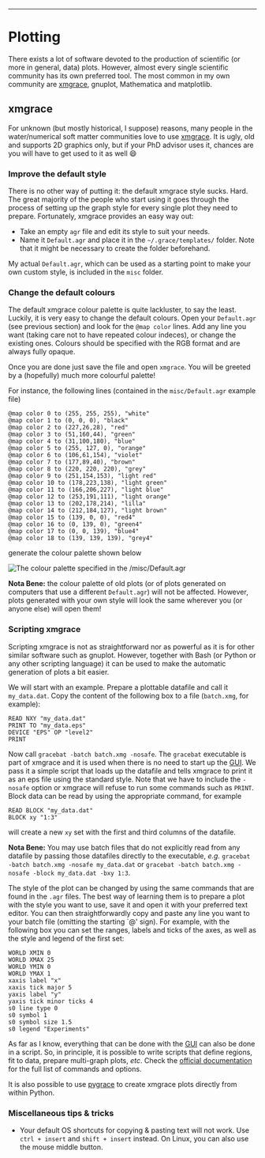---

# Plotting

There exists a lot of software devoted to the production of scientific (or more in general, data) plots. However, almost every single scientific community has its own preferred tool. The most common in my own community are [xmgrace](http://plasma-gate.weizmann.ac.il/Grace/), gnuplot, Mathematica and matplotlib.

## xmgrace

For unknown (but mostly historical, I suppose) reasons, many people in the water/numerical soft matter communities love to use [xmgrace](http://plasma-gate.weizmann.ac.il/Grace/). It is ugly, old and supports 2D graphics only, but if your PhD advisor uses it, chances are you will have to get used to it as well :smile:

### Improve the default style

There is no other way of putting it: the default xmgrace style sucks. Hard. The great majority of the people who start using it goes through the process of setting up the graph style for every single plot they need to prepare.
Fortunately, xmgrace provides an easy way out: 

* Take an empty `agr` file and edit its style to suit your needs.
* Name it `Default.agr` and place it in the `~/.grace/templates/` folder. Note that it might be necessary to create the folder beforehand.

My actual `Default.agr`, which can be used as a starting point to make your own custom style, is included in the `misc` folder.

### Change the default colours

The default xmgrace colour palette is quite lackluster, to say the least. Luckily, it is very easy to change the default colours. Open your `Default.agr` (see previous section) and look for the `@map color` lines. Add any line you want (taking care not to have repeated colour indeces), or change the existing ones. Colours should be specified with the RGB format and are always fully opaque.

Once you are done just save the file and open `xmgrace`. You will be greeted by a (hopefully) much more colourful palette!

For instance, the following lines (contained in the `misc/Default.agr` example file)

```
@map color 0 to (255, 255, 255), "white"
@map color 1 to (0, 0, 0), "black"
@map color 2 to (227,26,28), "red"
@map color 3 to (51,160,44), "green"
@map color 4 to (31,100,180), "blue"
@map color 5 to (255, 127, 0), "orange"
@map color 6 to (106,61,154), "violet"
@map color 7 to (177,89,40), "brown"
@map color 8 to (220, 220, 220), "grey"
@map color 9 to (251,154,153), "light red"
@map color 10 to (178,223,138), "light green"
@map color 11 to (166,206,227), "light blue"
@map color 12 to (253,191,111), "light orange"
@map color 13 to (202,178,214), "lilla"
@map color 14 to (212,184,127), "light brown"
@map color 15 to (139, 0, 0), "red4"
@map color 16 to (0, 139, 0), "green4"
@map color 17 to (0, 0, 139), "blue4"
@map color 18 to (139, 139, 139), "grey4"
```

generate the colour palette shown below

![The colour palette specified in the `/misc/Default.agr`](images/xmgrace_palette.png)

**Nota Bene:** the colour palette of old plots (or of plots generated on computers that use a different `Default.agr`) will not be affected. However, plots generated with your own style will look the same wherever you (or anyone else) will open them!

### Scripting xmgrace

Scripting xmgrace is not as straightforward nor as powerful as it is for other similar software such as gnuplot. However, together with Bash (or Python or any other scripting language) it can be used to make the automatic generation of plots a bit easier.

We will start with an example. Prepare a plottable datafile and call it `my_data.dat`. Copy the content of the following box to a file (`batch.xmg`, for example):

```
READ NXY "my_data.dat"
PRINT TO "my_data.eps"
DEVICE "EPS" OP "level2"
PRINT
```

Now call `gracebat -batch batch.xmg -nosafe`. The `gracebat` executable is part of xmgrace and it is used when there is no need to start up the [GUI](#GUI). We pass it a simple script that loads up the datafile and tells xmgrace to print it as an eps file using the standard style. Note that we have to include the `-nosafe` option or xmgrace will refuse to run some commands such as `PRINT`. Block data can be read by using the appropriate command, for example

```
READ BLOCK "my_data.dat"
BLOCK xy "1:3"
```

will create a new `xy` set with the first and third columns of the datafile.

**Nota Bene:** You may use batch files that do not explicitly read from any datafile by passing those datafiles directly to the executable, *e.g.* `gracebat -batch batch.xmg -nosafe my_data.dat` or `gracebat -batch batch.xmg -nosafe -block my_data.dat -bxy 1:3`.

The style of the plot can be changed by using the same commands that are found in the `.agr` files. The best way of learning them is to prepare a plot with the style you want to use, save it and open it with your preferred text editor. You can then straightforwardly copy and paste any line you want to your batch file (omitting the starting `@' sign). For example, with the following box you can set the ranges, labels and ticks of the axes, as well as the style and legend of the first set:

```
WORLD XMIN 0
WORLD XMAX 25
WORLD YMIN 0
WORLD YMAX 1
xaxis label "x"
xaxis tick major 5
yaxis label "y"
yaxis tick minor ticks 4
s0 line type 0
s0 symbol 1
s0 symbol size 1.5
s0 legend "Experiments"
```

As far as I know, everything that can be done with the [GUI](#GUI) can also be done in a script. So, in principle, it is possible to write scripts that define regions, fit to data, prepare multi-graph plots, *etc*. Check the [official documentation](http://plasma-gate.weizmann.ac.il/Grace/doc/UsersGuide.html#s5) for the full list of commands and options.

It is also possible to use [pygrace](http://pygrace.github.io/) to create xmgrace plots directly from within Python.

### Miscellaneous tips & tricks

* Your default OS shortcuts for copying & pasting text will not work. Use `ctrl + insert` and `shift + insert` instead. On Linux, you can also use the mouse middle button.